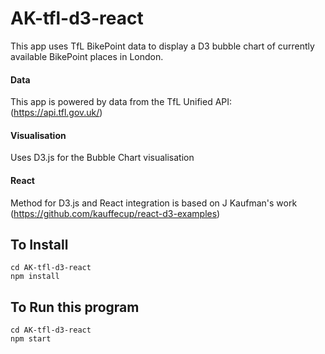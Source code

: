 # AK-tfl-d3-react

This app uses TfL BikePoint data to display a D3 bubble chart of currently available BikePoint places in London.


#### Data 
This app is powered by data from the TfL Unified API: (https://api.tfl.gov.uk/)

#### Visualisation
Uses D3.js for the Bubble Chart visualisation

#### React
Method for D3.js and React integration is based on J Kaufman's work (https://github.com/kauffecup/react-d3-examples)


## To Install

    cd AK-tfl-d3-react
    npm install


## To Run this program

	cd AK-tfl-d3-react
	npm start

